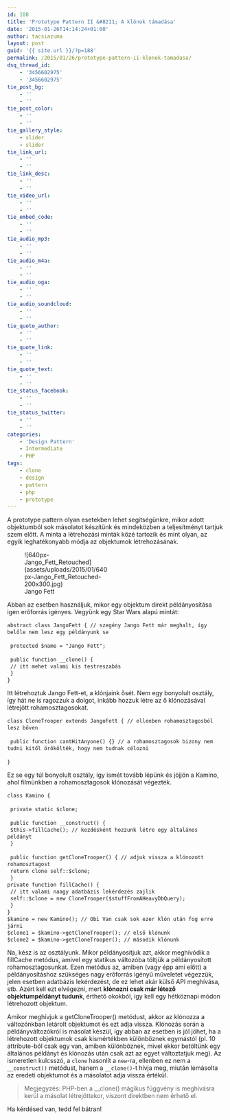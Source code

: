 ```yaml
---
id: 188
title: 'Prototype Pattern II &#8211; A klónok támadása'
date: '2015-01-26T14:14:24+01:00'
author: tacsiazuma
layout: post
guid: '{{ site.url }}/?p=188'
permalink: /2015/01/26/prototype-pattern-ii-klonok-tamadasa/
dsq_thread_id:
    - '3456602975'
    - '3456602975'
tie_post_bg:
    - ''
    - ''
tie_post_color:
    - ''
    - ''
tie_gallery_style:
    - slider
    - slider
tie_link_url:
    - ''
    - ''
tie_link_desc:
    - ''
    - ''
tie_video_url:
    - ''
    - ''
tie_embed_code:
    - ''
    - ''
tie_audio_mp3:
    - ''
    - ''
tie_audio_m4a:
    - ''
    - ''
tie_audio_oga:
    - ''
    - ''
tie_audio_soundcloud:
    - ''
    - ''
tie_quote_author:
    - ''
    - ''
tie_quote_link:
    - ''
    - ''
tie_quote_text:
    - ''
    - ''
tie_status_facebook:
    - ''
    - ''
tie_status_twitter:
    - ''
    - ''
categories:
    - 'Design Pattern'
    - Intermediate
    - PHP
tags:
    - clone
    - design
    - pattern
    - php
    - prototype
---
```


A prototype pattern olyan esetekben lehet segítségünkre, mikor adott objektumból sok másolatot készítünk és mindeközben a teljesítményt tartjuk szem előtt. A minta a létrehozási minták közé tartozik és mint olyan, az egyik leghatékonyabb módja az objektumok létrehozásának.

<figure aria-describedby="caption-attachment-189" class="wp-caption aligncenter" id="attachment_189" style="width: 200px">![640px-Jango_Fett_Retouched](assets/uploads/2015/01/640px-Jango_Fett_Retouched-200x300.jpg)<figcaption class="wp-caption-text" id="caption-attachment-189">Jango Fett</figcaption></figure>

Abban az esetben használjuk, mikor egy objektum direkt példányosítása igen erőforrás igényes. Vegyünk egy Star Wars alapú mintát:

```
abstract class JangoFett { // szegény Jango Fett már meghalt, így belőle nem lesz egy példányunk se
 
 protected $name = "Jango Fett";
 
 public function __clone() {
 // itt mehet valami kis testreszabás
 }
}
```

Itt létrehoztuk Jango Fett-et, a klónjaink ősét. Nem egy bonyolult osztály, így hát ne is ragozzuk a dolgot, inkább hozzuk létre az ő klónozásával létrejött rohamosztagosokat.

```
class CloneTrooper extends JangoFett { // ellenben rohamosztagosból lesz bőven
 
 public function cantHitAnyone() {} // a rohamosztagosok bizony nem tudni kitől örökölték, hogy nem tudnak célozni 
 
}
```

Ez se egy túl bonyolult osztály, így ismét tovább lépünk és jöjjön a Kamino, ahol filmünkben a rohamosztagosok klónozását végezték.

```
class Kamino {
 
 private static $clone;
 
 public function __construct() {
 $this->fillCache(); // kezdésként hozzunk létre egy általános példányt 
 } 
 
 public function getCloneTrooper() { // adjuk vissza a klónozott rohamosztagost
 return clone self::$clone;
 }
private function fillCache() {
 // itt valami naagy adatbázis lekérdezés zajlik
 self::$clone = new CloneTrooper($stuffFromAHeavyDbQuery);
 }
}
$kamino = new Kamino(); // Obi Van csak sok ezer klón után fog erre járni
$clone1 = $kamino->getCloneTrooper(); // első klónunk
$clone2 = $kamino->getCloneTrooper(); // második klónunk
```

Na, kész is az osztályunk. Mikor példányosítjuk azt, akkor meghívódik a fillCache metódus, amivel egy statikus változóba töltjük a példányosított rohamosztagosunkat. Ezen metódus az, amiben (vagy épp ami előtt) a példányosításhoz szükséges nagy erőforrás igényű műveletet végezzük, jelen esetben adatbázis lekérdezést, de ez lehet akár külső API meghívása, stb. Azért kell ezt elvégezni, mert **klónozni csak már létező objektumpéldányt tudunk**, érthető okokból, így kell egy hétköznapi módon létrehozott objektum.

Amikor meghívjuk a getCloneTrooper() metódust, akkor az klónozza a változónkban letárolt objektumot és ezt adja vissza. Klónozás során a példányváltozókról is másolat készül, így abban az esetben is jól jöhet, ha a létrehozott objektumok csak kismértékben különböznek egymástól (pl. 10 attribute-ból csak egy van, amiben különböznek, mivel ekkor betöltünk egy általános példányt és klónozás után csak azt az egyet változtatjuk meg). Az ismeretlen kulcsszó, a `clone` hasonlít a `new`-ra, ellenben ez nem a `__construct()` metódust, hanem a `__clone()`-t hívja meg, miután lemásolta az eredeti objektumot és a másolatot adja vissza értékül.

> Megjegyzés: PHP-ben a \_\_clone() mágikus függvény is meghívásra kerül a másolat létrejöttekor, viszont direktben nem érhető el.

Ha kérdésed van, tedd fel bátran!
